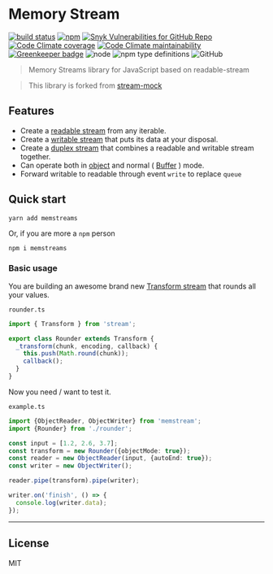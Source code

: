 # Memory Stream

[![build status](https://secure.travis-ci.org/taoyuan/memstreams.svg)](http://travis-ci.org/taoyuan/memstreams)
[![npm](https://img.shields.io/npm/v/memstreams.svg?logo=npm)](https://www.npmjs.com/package/memstreams)
[![Snyk Vulnerabilities for GitHub Repo](https://img.shields.io/snyk/vulnerabilities/github/taoyuan/memstreams.svg?logo=snyk)](https://github.com/taoyuan/memstreams/network/alerts)
[![Code Climate coverage](https://img.shields.io/codeclimate/coverage/taoyuan/memstreams.svg?logo=code-climate)](https://codeclimate.com/github/taoyuan/memstreams)
[![Code Climate maintainability](https://img.shields.io/codeclimate/maintainability/taoyuan/memstreams.svg?logo=code-climate)](https://codeclimate.com/github/taoyuan/memstreams)
[![Greenkeeper badge](https://img.shields.io/badge/-enabled-green.svg?logo=greenkeeper&color=grey)](https://greenkeeper.io/)
![node](https://img.shields.io/node/v/memstreams.svg?label=&logo=node.js&color=grey)
![npm type definitions](https://img.shields.io/npm/types/memstreams.svg)
![GitHub](https://img.shields.io/github/license/taoyuan/memstreams.svg)

> Memory Streams library for JavaScript based on readable-stream

> This library is forked from [stream-mock](https://github.com/b4nst/stream-mock)

## Features

- Create a
  [readable stream](https://nodejs.org/api/stream.html#stream_readable_streams)
  from any iterable.
- Create a
  [writable stream](https://nodejs.org/api/stream.html#stream_writable_streams)
  that puts its data at your disposal.
- Create a
  [duplex stream](https://nodejs.org/api/stream.html#stream_duplex_and_transform_streams)
  that combines a readable and writable stream together.
- Can operate both in
  [object](https://nodejs.org/api/stream.html#stream_object_mode) and normal
  ( [Buffer](https://nodejs.org/api/buffer.html#buffer_buf_length) ) mode.
- Forward writable to readable through event `write` to replace `queue`

## Quick start

```shell
yarn add memstreams
```

Or, if you are more a `npm` person

```shell
npm i memstreams
```

### Basic usage

You are building an awesome brand new 
[Transform stream](https://nodejs.org/api/stream.html#stream_duplex_and_transform_streams)
that rounds all your values.

`rounder.ts`
```javascript
import { Transform } from 'stream';

export class Rounder extends Transform {
  _transform(chunk, encoding, callback) {
    this.push(Math.round(chunk));
    callback();
  }
}
```

Now you need / want to test it.

`example.ts`
```typescript
import {ObjectReader, ObjectWriter} from 'memstream';
import {Rounder} from './rounder';

const input = [1.2, 2.6, 3.7];
const transform = new Rounder({objectMode: true});
const reader = new ObjectReader(input, {autoEnd: true});
const writer = new ObjectWriter();

reader.pipe(transform).pipe(writer);

writer.on('finish', () => {
  console.log(writer.data);
});

```

----------------

## License

MIT
